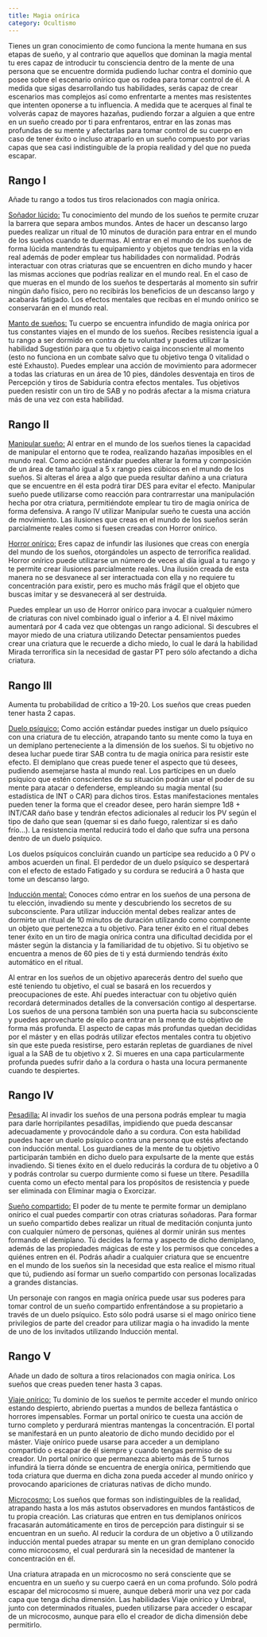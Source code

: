 ```yaml
---
title: Magia onírica
category: Ocultismo
---
```


Tienes un gran conocimiento de como funciona la mente humana en sus etapas de sueño, y al contrario que aquellos que dominan la magia mental tu eres capaz de introducir tu consciencia dentro de la mente de una persona que se encuentre dormida pudiendo luchar contra el dominio que posee sobre el escenario onírico que os rodea para tomar control de él. A medida que sigas desarrollando tus habilidades, serás capaz de crear escenarios mas complejos así como enfrentarte a mentes mas resistentes que intenten oponerse a tu influencia.  A medida que te acerques al final te volverás capaz de mayores hazañas, pudiendo forzar a alguien a que entre en un sueño creado por ti para enfrentaros, entrar en las zonas mas profundas de su mente y afectarlas para tomar control de su cuerpo en caso de tener éxito o incluso atraparlo en un sueño compuesto por varias capas que sea casi indistinguible de la propia realidad y del que no pueda escapar.

## Rango I

Añade tu rango a todos tus tiros relacionados con magia onírica.

<u>Soñador lúcido:</u> Tu conocimiento del mundo de los sueños te permite cruzar la barrera que separa ambos mundos. Antes de hacer un descanso largo puedes realizar un ritual de 10 minutos de duración para entrar en el mundo de los sueños cuando te duermas. Al entrar en el mundo de los sueños de forma lúcida mantendrás tu equipamiento y objetos que tendrías en la vida real además de poder emplear tus habilidades con normalidad. Podrás interactuar con otras criaturas que se encuentren en dicho mundo y hacer las mismas acciones que podrías realizar en el mundo real. En el caso de que mueras en el mundo de los sueños te despertarás al momento sin sufrir ningún daño físico, pero no recibirás los beneficios de un descanso largo y acabarás fatigado. Los efectos mentales que recibas en el mundo onírico se conservarán en el mundo real.

<u>Manto de sueños:</u> Tu cuerpo se encuentra infundido de magia onírica por tus constantes viajes en el mundo de los sueños. Recibes resistencia igual a tu rango a ser dormido en contra de tu voluntad y puedes utilizar la habilidad Sugestión para que tu objetivo caiga inconsciente al momento (esto no funciona en un combate salvo que tu objetivo tenga 0 vitalidad o esté Exhausto). Puedes emplear una acción de movimiento para adormecer a todas las criaturas en un área de 10 pies, dándoles  desventaja en tiros de Percepción y tiros de Sabiduría contra efectos mentales. Tus objetivos pueden resistir con un tiro de SAB y no podrás afectar a la misma criatura más de una vez con esta habilidad. 

## Rango II

<u>Manipular sueño:</u> Al entrar en el mundo de los sueños tienes la capacidad de manipular el entorno que te rodea, realizando hazañas imposibles en el mundo real. Como acción estándar puedes alterar la forma y composición de un área de tamaño igual a 5 x rango pies cúbicos en el mundo de los sueños. Si alteras el área a algo que pueda resultar dañino a una criatura que se encuentre en él esta podrá tirar DES para evitar el efecto. Manipular sueño puede utilizarse como reacción para contrarrestar una manipulación hecha por otra criatura, permitiéndote emplear tu tiro de magia onírica de forma defensiva. A rango IV utilizar Manipular sueño te cuesta una acción de movimiento. Las ilusiones que creas en el mundo de los sueños serán parcialmente reales como si fuesen creadas con Horror onírico.

<u>Horror onírico:</u> Eres capaz de infundir las ilusiones que creas con energía del mundo de los sueños, otorgándoles un aspecto de terrorífica realidad. Horror onírico puede utilizarse un número de veces al día igual a tu rango y te permite crear ilusiones parcialmente reales. Una ilusión creada de esta manera no se desvanece al ser interactuada con ella y no requiere tu concentración para existir, pero es mucho más frágil que el objeto que buscas imitar y se desvanecerá al ser destruida. 

Puedes emplear un uso de Horror onírico para invocar a cualquier número de criaturas con nivel combinado igual o inferior a 4. El nivel máximo aumentará por 4 cada vez que obtengas un rango adicional. Si descubres el mayor miedo de una criatura utilizando Detectar pensamientos puedes crear una criatura que le recuerde a dicho miedo, lo cual le dará la habilidad Mirada terrorífica sin la necesidad de gastar PT pero sólo afectando a dicha criatura.

## Rango III

Aumenta tu probabilidad de crítico a 19-20. Los sueños que creas pueden tener hasta 2 capas.

<u>Duelo psíquico:</u> Como acción estándar puedes instigar un duelo psíquico con una criatura de tu elección, atrapando tanto su mente como la tuya en un demiplano perteneciente a la dimensión de los sueños. Si tu objetivo no desea luchar puede tirar SAB contra tu de magia onírica para resistir este efecto. El demiplano que creas puede tener el aspecto que tú desees, pudiendo asemejarse hasta al mundo real. Los partícipes en un duelo psíquico que estén conscientes de su situación podrán usar el poder de su mente para atacar o defenderse, empleando su magia mental (su estadística de INT o CAR) para dichos tiros. Estas manifestaciones mentales pueden tener la forma que el creador desee, pero harán siempre 1d8 + INT/CAR daño base y tendrán efectos adicionales al reducir los PV según el tipo de daño que sean (quemar si es daño fuego, ralentizar si es daño frío...). La resistencia mental reducirá todo el daño que sufra una persona dentro de un duelo psíquico.

Los duelos psíquicos concluirán cuando un partícipe sea reducido a 0 PV o ambos acuerden un final. El perdedor de un duelo psíquico se despertará con el efecto de estado Fatigado y su cordura se reducirá a 0 hasta que tome un descanso largo.

<u>Inducción mental:</u> Conoces cómo entrar en los sueños de una persona de tu elección, invadiendo su mente y descubriendo los secretos de su subconsciente. Para utilizar inducción mental debes realizar antes de dormirte un ritual de 10 minutos de duración utilizando como componente un objeto que pertenezca a tu objetivo. Para tener éxito en el ritual debes tener éxito en un tiro de magia onírica contra una dificultad decidida por el máster según la distancia y la familiaridad de tu objetivo. Si tu objetivo se encuentra a menos de 60 pies de ti y está durmiendo tendrás éxito automático en el ritual.

Al entrar en los sueños de un objetivo aparecerás dentro del sueño que esté teniendo tu objetivo, el cual se basará en los recuerdos y preocupaciones de este. Ahí puedes interactuar con tu objetivo quién recordará determinados detalles de la conversación contigo al despertarse. Los sueños de una persona también son una puerta hacia su subconsciente y puedes aprovecharte de ello para entrar en la mente de tu objetivo de forma más profunda. El aspecto de capas más profundas quedan decididas por el máster y en ellas podrás utilizar efectos mentales contra tu objetivo sin que este pueda resistirse, pero estarán repletas de guardianes de nivel igual a la SAB de tu objetivo x 2. Si mueres en una capa particularmente profunda puedes sufrir daño a la cordura o hasta una locura permanente cuando te despiertes.

## Rango IV

<u>Pesadilla:</u> Al invadir los sueños de una persona podrás emplear tu magia para darle horripilantes pesadillas, impidiendo que pueda descansar adecuadamente y provocándole daño a su cordura. Con esta habilidad puedes hacer un duelo psíquico contra una persona que estés afectando con inducción mental. Los guardianes de la mente de tu objetivo participarán también en dicho duelo para expulsarte de la mente que estás invadiendo. Si tienes éxito en el duelo reducirás la cordura de tu objetivo a 0 y podrás controlar su cuerpo durmiente como si fuese un títere. Pesadilla cuenta como un efecto mental para los propósitos de resistencia y puede ser eliminada con Eliminar magia o Exorcizar.

<u>Sueño compartido:</u> El poder de tu mente te permite formar un demiplano onírico el cual puedes compartir con otras criaturas soñadoras. Para formar un sueño compartido debes realizar un ritual de meditación conjunta junto con cualquier número de personas, quiénes al dormir unirán sus mentes formando el demiplano. Tú decides la forma y aspecto de dicho demiplano, además de las propiedades mágicas de este y los permisos que concedes a quiénes entren en él. Podrás añadir a cualquier criatura que se encuentre en el mundo de los sueños sin la necesidad que esta realice el mismo ritual que tú, pudiendo así formar un sueño compartido con personas localizadas a grandes distancias. 

Un personaje con rangos en magia onírica puede usar sus poderes para tomar control de un sueño compartido enfrentándose a su propietario a través de un duelo psíquico. Esto sólo podrá usarse si el mago onírico tiene privilegios de parte del creador para utilizar magia o ha invadido la mente de uno de los invitados utilizando Inducción mental.

## Rango V 

Añade un dado de soltura a tiros relacionados con magia onírica. Los sueños que creas pueden tener hasta 3 capas.

<u>Viaje onírico:</u> Tu dominio de los sueños te permite acceder el mundo onírico estando despierto, abriendo puertas a mundos de belleza fantástica o horrores impensables. Formar un portal onírico te cuesta una acción de turno completo y perdurará mientras mantengas la concentración. El portal se manifestará en un punto aleatorio de dicho mundo decidido por el máster. Viaje onírico puede usarse para acceder a un demiplano compartido o escapar de él siempre y cuando tengas permiso de su creador. Un portal onírico que permanezca abierto más de 5 turnos infundirá la tierra dónde se encuentra de energía onírica, permitiendo que toda criatura que duerma en dicha zona pueda acceder al mundo onírico y provocando apariciones de criaturas nativas de dicho mundo.

<u>Microcosmo:</u> Los sueños que formas son indistinguibles de la realidad, atrapando hasta a los más astutos observadores en mundos fantásticos de tu propia creación. Las criaturas que entren en tus demiplanos oníricos fracasarán automáticamente en tiros de percepción para distinguir si se encuentran en un sueño. Al reducir la cordura de un objetivo a 0 utilizando inducción mental puedes atrapar su mente en un gran demiplano conocido como microcosmo, el cual perdurará sin la necesidad de mantener la concentración en él.

Una criatura atrapada en un microcosmo no será consciente que se encuentra en un sueño y su cuerpo caerá en un coma profundo. Sólo podrá escapar del microcosmo si muere, aunque deberá morir una vez por cada capa que tenga dicha dimensión. Las habilidades Viaje onírico y Umbral, junto con determinados rituales, pueden utilizarse para acceder o escapar de un microcosmo, aunque para ello el creador de dicha dimensión debe permitirlo.